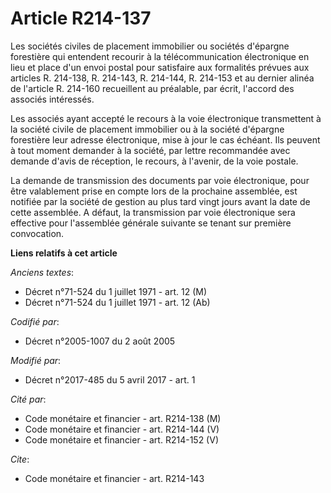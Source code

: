 # Article R214-137

Les sociétés civiles de placement immobilier ou sociétés d'épargne forestière qui entendent recourir à la télécommunication
électronique en lieu et place d'un envoi postal pour satisfaire aux formalités prévues aux articles R. 214-138, R. 214-143,
R. 214-144, R. 214-153 et au dernier alinéa de l'article R. 214-160 recueillent au préalable, par écrit, l'accord des
associés intéressés. 

Les associés ayant accepté le recours à la voie électronique transmettent à la société civile de placement immobilier ou à la
société d'épargne forestière leur adresse électronique, mise à jour le cas échéant. Ils peuvent à tout moment demander à la
société, par lettre recommandée avec demande d'avis de réception, le recours, à l'avenir, de la voie postale. 

La demande de transmission des documents par voie électronique, pour être valablement prise en compte lors de la prochaine
assemblée, est notifiée par la société de gestion au plus tard vingt jours avant la date de cette assemblée. A défaut, la
transmission par voie électronique sera effective pour l'assemblée générale suivante se tenant sur première convocation.

**Liens relatifs à cet article**

_Anciens textes_:

  - Décret n°71-524 du 1 juillet 1971 - art. 12 (M)
  - Décret n°71-524 du 1 juillet 1971 - art. 12 (Ab)

_Codifié par_:

  - Décret n°2005-1007 du 2 août 2005

_Modifié par_:

  - Décret n°2017-485 du 5 avril 2017 - art. 1

_Cité par_:

  - Code monétaire et financier - art. R214-138 (M)
  - Code monétaire et financier - art. R214-144 (V)
  - Code monétaire et financier - art. R214-152 (V)

_Cite_:

  - Code monétaire et financier - art. R214-143
